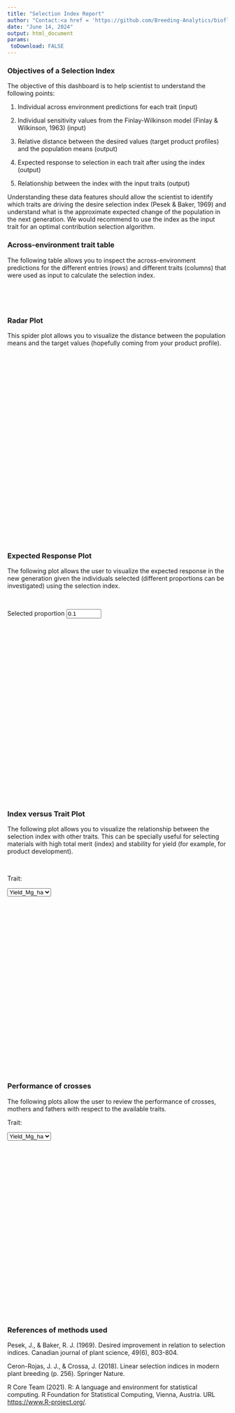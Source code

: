 ```yaml
---
title: "Selection Index Report"
author: "Contact:<a href = 'https://github.com/Breeding-Analytics/bioflow' target = '_blank'>Breeding Analytics Team, OneCGIAR</a> breedinganalytics@cgiar.org"
date: "June 14, 2024"  
output: html_document
params:
 toDownload: FALSE
---
```










### Objectives of a Selection Index

The objective of this dashboard is to help scientist to understand the following points:

1. Individual across environment predictions for each trait (input) 

2. Individual sensitivity values from the Finlay-Wilkinson model (Finlay & Wilkinson, 1963) (input)

3. Relative distance between the desired values (target product profiles) and the population means (output)

4. Expected response to selection in each trait after using the index (output)

5. Relationship between the index with the input traits (output)

Understanding these data features should allow the scientist to identify which traits are driving the desire selection index (Pesek & Baker, 1969) and understand what is the approximate expected change of the population in the next generation. We would recommend to use the index as the input trait for an optimal contribution selection algorithm.

### Across-environment trait table

The following table allows you to inspect the across-environment predictions for the different entries (rows) and different traits (columns) that were used as input to calculate the selection index.

<p>&nbsp;</p>

<!--html_preserve--><div class="datatables html-widget html-widget-output shiny-report-size html-fill-item" id="indexDesireApp_1-out5650fa8850fadb70" style="width:100%;height:auto;"></div><!--/html_preserve-->

<p>&nbsp;</p>

### Radar Plot

This spider plot allows you to visualize the distance between the population means and the target values (hopefully coming from your product profile).

<p>&nbsp;</p>

<!--html_preserve--><div class="plotly html-widget html-widget-output shiny-report-size shiny-report-theme html-fill-item" id="indexDesireApp_1-out04cf1e6e14867143" style="width:100%;height:400px;"></div><!--/html_preserve-->

### Expected Response Plot

The following plot allows the user to visualize the expected response in the new generation given the individuals selected (different proportions can be investigated) using the selection index.

<p>&nbsp;</p>

<!--html_preserve--><div class="form-group shiny-input-container">
<label class="control-label" id="indexDesireApp_1-proportionTrait-label" for="indexDesireApp_1-proportionTrait">Selected proportion</label>
<input id="indexDesireApp_1-proportionTrait" type="number" class="shiny-input-number form-control" value="0.1" min="0.001" max="1" step="0.05"/>
</div><!--/html_preserve-->

<!--html_preserve--><div class="plotly html-widget html-widget-output shiny-report-size shiny-report-theme html-fill-item" id="indexDesireApp_1-out2d1cc506c9b61d08" style="width:100%;height:400px;"></div><!--/html_preserve-->

### Index versus Trait Plot

The following plot allows you to visualize the relationship between the selection index with other traits. This can be specially useful for selecting materials with high total merit (index) and stability for yield (for example, for product development).

<p>&nbsp;</p>

<!--html_preserve--><div class="form-group shiny-input-container">
<label class="control-label" id="indexDesireApp_1-traitMtaScatter-label" for="indexDesireApp_1-traitMtaScatter">Trait:</label>
<div>
<select id="indexDesireApp_1-traitMtaScatter" class="shiny-input-select"><option value="Yield_Mg_ha" selected>Yield_Mg_ha</option></select>
<script type="application/json" data-for="indexDesireApp_1-traitMtaScatter" data-nonempty="">{"plugins":["selectize-plugin-a11y"]}</script>
</div>
</div><!--/html_preserve-->

<!--html_preserve--><div class="plotly html-widget html-widget-output shiny-report-size shiny-report-theme html-fill-item" id="indexDesireApp_1-outd44db4e33395572d" style="width:100%;height:400px;"></div><!--/html_preserve-->

### Performance of crosses

The following plots allow the user to review the performance of crosses, mothers and fathers with respect to the available traits.


<!--html_preserve--><div class="form-group shiny-input-container">
<label class="control-label" id="indexDesireApp_1-traitIndexBox-label" for="indexDesireApp_1-traitIndexBox">Trait:</label>
<div>
<select id="indexDesireApp_1-traitIndexBox" class="shiny-input-select"><option value="Yield_Mg_ha" selected>Yield_Mg_ha</option>
<option value="desireIndex">desireIndex</option></select>
<script type="application/json" data-for="indexDesireApp_1-traitIndexBox" data-nonempty="">{"plugins":["selectize-plugin-a11y"]}</script>
</div>
</div><!--/html_preserve-->

<!--html_preserve--><div class="plotly html-widget html-widget-output shiny-report-size shiny-report-theme html-fill-item" id="indexDesireApp_1-outcd7e6380f27ecf34" style="width:100%;height:400px;"></div><!--/html_preserve-->

### References of methods used

Pesek, J., & Baker, R. J. (1969). Desired improvement in relation to selection indices. Canadian journal of plant science, 49(6), 803-804.

Ceron-Rojas, J. J., & Crossa, J. (2018). Linear selection indices in modern plant breeding (p. 256). Springer Nature.

R Core Team (2021). R: A language and environment for statistical computing. R Foundation for Statistical Computing, Vienna, Austria. URL https://www.R-project.org/.

<p>&nbsp;</p>


